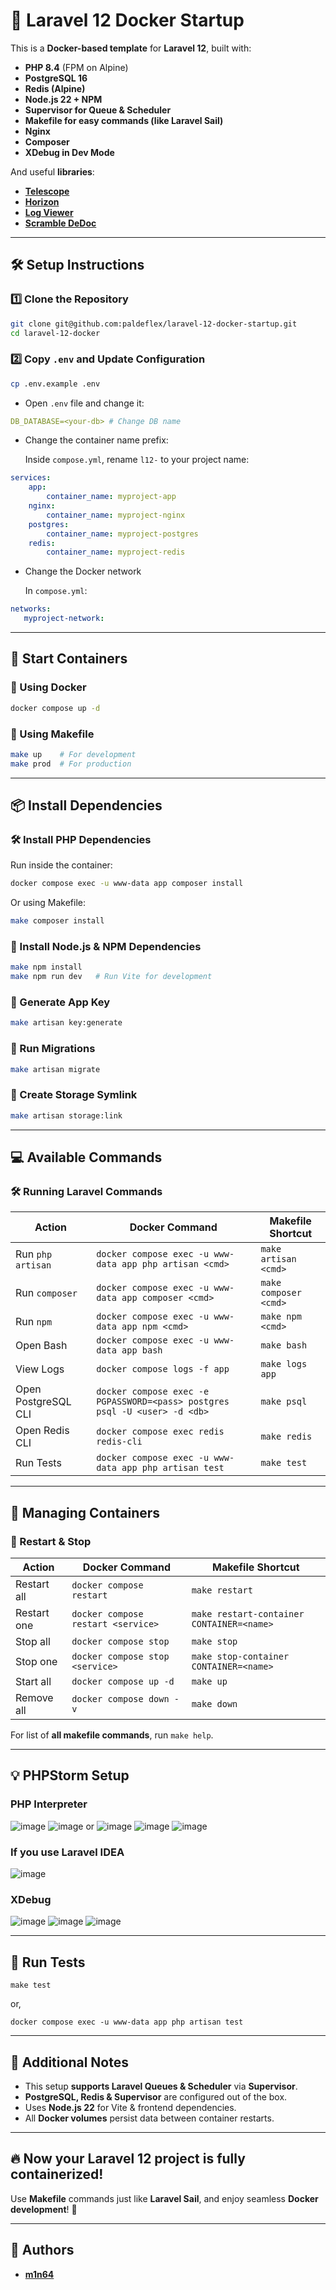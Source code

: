 # 🚀 Laravel 12 Docker Startup

This is a **Docker-based template** for **Laravel 12**, built with:
- **PHP 8.4** (FPM on Alpine)
- **PostgreSQL 16**
- **Redis (Alpine)**
- **Node.js 22 + NPM**
- **Supervisor for Queue & Scheduler**
- **Makefile for easy commands (like Laravel Sail)**
- **Nginx**
- **Composer**
- **XDebug in Dev Mode**

And useful **libraries**:
- **[Telescope](https://laravel.com/docs/12.x/telescope)**
- **[Horizon](https://laravel.com/docs/11.x/horizon)**
- **[Log Viewer](https://log-viewer.opcodes.io/docs/3.x/install)**
- **[Scramble DeDoc](https://scramble.dedoc.co/installation)**

---

## **🛠 Setup Instructions**
### 1️⃣ Clone the Repository
```sh
git clone git@github.com:paldeflex/laravel-12-docker-startup.git
cd laravel-12-docker
```
### 2️⃣ Copy `.env` and Update Configuration
```sh
cp .env.example .env
```
- Open `.env` file and change it:
```yaml
DB_DATABASE=<your-db> # Change DB name
```
- Change the container name prefix:

  Inside `compose.yml`, rename `l12-` to your project name:
```yaml
services:
    app:
        container_name: myproject-app
    nginx:
        container_name: myproject-nginx
    postgres:
        container_name: myproject-postgres
    redis:
        container_name: myproject-redis
```
- Change the Docker network

  In `compose.yml`:
```yaml
networks:
   myproject-network:
```

---

## 🚀 Start Containers
### 🔹 Using Docker
```sh
docker compose up -d
```
### 🔹 Using Makefile
```sh
make up    # For development
make prod  # For production
```

--- 

## 📦 Install Dependencies
### 🛠 Install PHP Dependencies

Run inside the container:
```sh
docker compose exec -u www-data app composer install
```

Or using Makefile:
```sh
make composer install
```

### 🎸 Install Node.js & NPM Dependencies
```sh
make npm install
make npm run dev   # Run Vite for development
```

### 🔑 Generate App Key
```sh
make artisan key:generate
```

### 📜 Run Migrations
```sh
make artisan migrate
```

### 🔗 Create Storage Symlink
```sh
make artisan storage:link
```

---

## 💻 Available Commands
### 🛠 Running Laravel Commands

| Action              | Docker Command                                                             | Makefile Shortcut     |
|---------------------|----------------------------------------------------------------------------|-----------------------|
| Run `php artisan`   | `docker compose exec -u www-data app php artisan <cmd>`                    | `make artisan <cmd>`  |
| Run `composer`      | `docker compose exec -u www-data app composer <cmd>`                       | `make composer <cmd>` |
| Run `npm`           | `docker compose exec -u www-data app npm <cmd>`                            | `make npm <cmd>`      |
| Open Bash           | `docker compose exec -u www-data app bash`                                 | `make bash`           | 
| View Logs           | `docker compose logs -f app`                                               | `make logs app`       | 
| Open PostgreSQL CLI | `docker compose exec -e PGPASSWORD=<pass> postgres psql -U <user> -d <db>` | `make psql`           | 
| Open Redis CLI      | `docker compose exec redis redis-cli`                                      | `make redis`          | 
| Run Tests           | `docker compose exec -u www-data app php artisan test`                     | `make test`           | 

---

## 🛑 Managing Containers
### 🔄 Restart & Stop
| Action      | Docker Command                     | Makefile Shortcut                         |
|-------------|------------------------------------|-------------------------------------------|
| Restart all | `docker compose restart`           | `make restart`                            |
| Restart one | `docker compose restart <service>` | `make restart-container CONTAINER=<name>` | 
| Stop all    | `docker compose stop`              | `make stop`                               |
| Stop one    | `docker compose stop <service>`    | `make stop-container CONTAINER=<name>`    |
| Start all   | `docker compose up -d`             | `make up`                                 |
| Remove all  | `docker compose down -v`           | `make down`                               |


For list of **all makefile commands**, run `make help`. 

---

## **💡 PHPStorm Setup**

### PHP Interpreter

![image](https://github.com/user-attachments/assets/c19edc0a-e5ce-4905-8324-be4c7adbdbc1)
![image](https://github.com/user-attachments/assets/53cdc2a1-c878-4818-b0c2-ed04afb18c61) or ![image](https://github.com/user-attachments/assets/2c59cadb-b74e-4e53-9fc7-e759016dd9d7)
![image](https://github.com/user-attachments/assets/804cbdc4-058c-4e04-ad8c-a8304b090a8e)
![image](https://github.com/user-attachments/assets/bfd327e3-06f3-4f3c-9475-45bb58392cf1)

### If you use Laravel IDEA

![image](https://github.com/user-attachments/assets/50c0f082-58d4-496d-8439-5b549e04e056)

### XDebug

![image](https://github.com/user-attachments/assets/d14ff2fb-359c-4a5e-8739-be4a63ecfe9b)
![image](https://github.com/user-attachments/assets/718cde26-37ac-42e4-91b7-319b6402a6e3)
![image](https://github.com/user-attachments/assets/2469193b-cd63-4f43-99fb-04616c3dbd8d)

---

## **🧪 Run Tests**
```shell
make test
```
or, 
```shell
docker compose exec -u www-data app php artisan test
```

---

## 📜 Additional Notes
- This setup **supports Laravel Queues & Scheduler** via **Supervisor**. 
- **PostgreSQL, Redis & Supervisor** are configured out of the box.
- Uses **Node.js 22** for Vite & frontend dependencies.
- All **Docker volumes** persist data between container restarts.

---

## 🔥 Now your Laravel 12 project is fully containerized! 
Use **Makefile** commands just like **Laravel Sail**, and enjoy seamless **Docker development**! 🚀

---


## 🤖 Authors
- [**m1n64**](https://github.com/m1n64)

